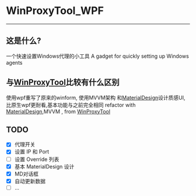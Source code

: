 # WinProxyTool_WPF

---

## 这是什么?

一个快速设置Windows代理的小工具
A gadget for quickly setting up Windows agents

## 与[WinProxyTool](<https://github.com/yinleren6/WinProxyTool>)比较有什么区别

使用wpf重写了原来的winform, 使用MVVM架构 和[MaterialDesign](https://github.com/MaterialDesignInXAML/MaterialDesignInXamlToolkit)设计质感UI,比原生wpf更耐看,基本功能与之前完全相同
 refactor with [MaterialDesign](https://github.com/MaterialDesignInXAML/MaterialDesignInXamlToolkit),MVVM , from [WinProxyTool](https://github.com/yinleren6/WinProxyTool)

## TODO

- [x] 代理开关
- [x] 设置 IP 和 Port
- [ ] 设置 Override 列表
- [x] 基本 MaterialDesign 设计
- [X] MD对话框
- [X] 自动更新数据
- [ ] ...
